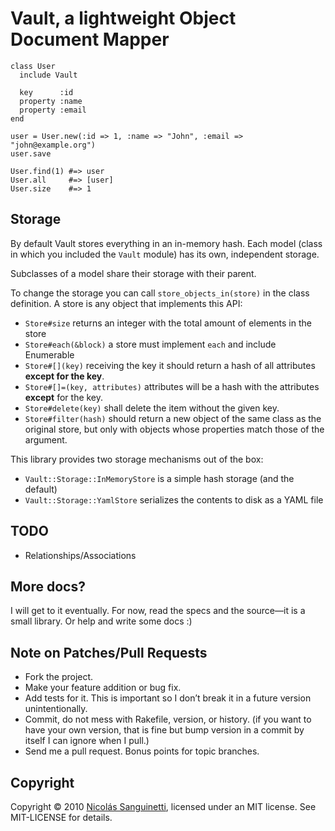 Vault, a lightweight Object Document Mapper
===========================================

    class User
      include Vault

      key      :id
      property :name
      property :email
    end

    user = User.new(:id => 1, :name => "John", :email => "john@example.org")
    user.save

    User.find(1) #=> user
    User.all     #=> [user]
    User.size    #=> 1

Storage
-------

By default Vault stores everything in an in-memory hash. Each model (class in
which you included the `Vault` module) has its own, independent storage.

Subclasses of a model share their storage with their parent.

To change the storage you can call `store_objects_in(store)` in the class
definition. A store is any object that implements this API:

* `Store#size` returns an integer with the total amount of elements in the store
* `Store#each(&block)` a store must implement `each` and include Enumerable
* `Store#[](key)` receiving the key it should return a hash of all attributes
**except for the key**.
* `Store#[]=(key, attributes)` attributes will be a hash with the attributes
**except** for the key.
* `Store#delete(key)` shall delete the item without the given key.
* `Store#filter(hash)` should return a new object of the same class as the
  original store, but only with objects whose properties match those of the
  argument.

This library provides two storage mechanisms out of the box:

* `Vault::Storage::InMemoryStore` is a simple hash storage (and the default)
* `Vault::Storage::YamlStore` serializes the contents to disk as a YAML file

TODO
----

* Relationships/Associations

More docs?
----------

I will get to it eventually. For now, read the specs and the source—it is a
small library. Or help and write some docs :)

Note on Patches/Pull Requests
-----------------------------

* Fork the project.
* Make your feature addition or bug fix.
* Add tests for it. This is important so I don’t break it in a future version
  unintentionally.
* Commit, do not mess with Rakefile, version, or history. (if you want to have
  your own version, that is fine but bump version in a commit by itself I can
  ignore when I pull.)
* Send me a pull request. Bonus points for topic branches.

Copyright
---------

Copyright © 2010 [Nicolás Sanguinetti](http://github.com/foca), licensed under
an MIT license. See MIT-LICENSE for details.
